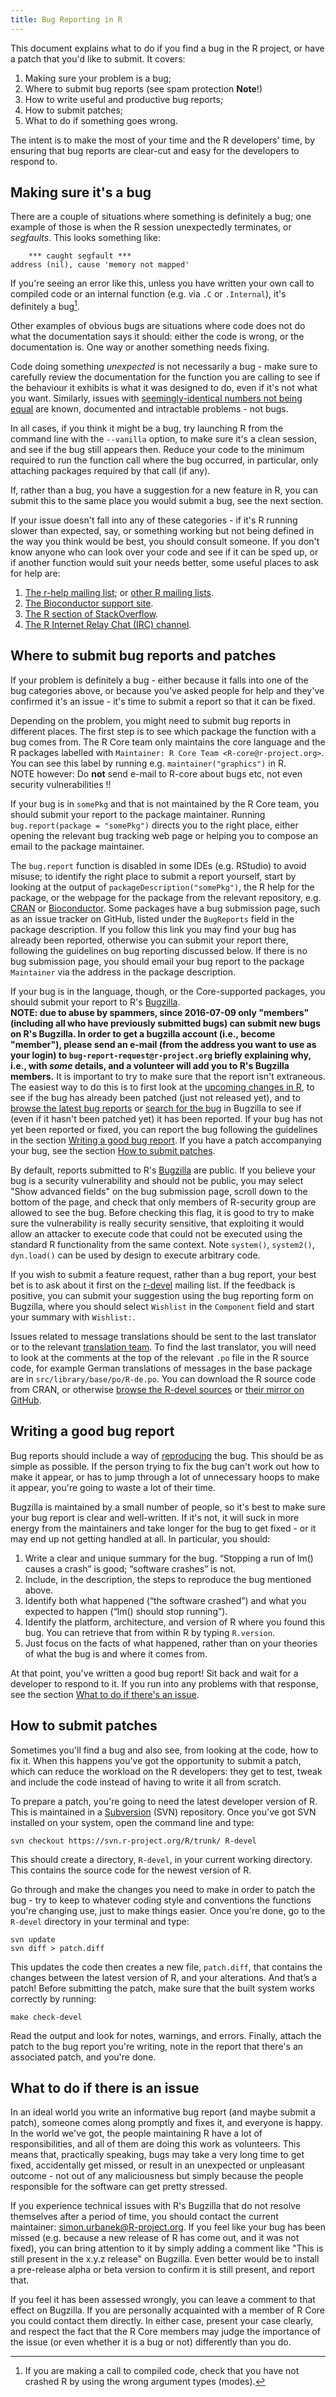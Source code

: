 ```yaml
---
title: Bug Reporting in R
---
```


This document explains what to do if you find a bug in the R project, or have a patch that you'd like to submit. It covers:

 1. Making sure your problem is a bug;
 2. Where to submit bug reports (see spam protection **Note**!)
 3. How to write useful and productive bug reports;
 4. How to submit patches;
 5. What to do if something goes wrong.

The intent is to make the most of your time and the R developers' time, by ensuring that bug reports are clear-cut and easy for the developers to respond to.

## Making sure it's a bug

There are a couple of situations where something is definitely a bug; one example of those is when the R session unexpectedly terminates, or *segfaults*. This looks something like:

        *** caught segfault ***
    address (nil), cause 'memory not mapped'

If you're seeing an error like this, unless you have written your own call to compiled code or an internal function (e.g. via `.C` or `.Internal`), it's definitely a bug[^1].

[^1]: If you are making a call to compiled code, check that you have not crashed R by using the wrong argument types (modes).

Other examples of obvious bugs are situations where code does not do what the documentation says it should: either the code is wrong, or the documentation is. One way or another something needs fixing.

Code doing something *unexpected* is not necessarily a bug - make sure to carefully review the documentation for the function you are calling to see if the behaviour it exhibits is what it was designed to do, even if it's not what you want. Similarly, issues with [seemingly-identical numbers not being equal](https://cran.r-project.org/doc/FAQ/R-FAQ.html#Why-doesn_0027t-R-think-these-numbers-are-equal_003f) are known, documented and intractable problems - not bugs.

In all cases, if you think it might be a bug, try launching R from the command line with the `--vanilla` option, to make sure it's a clean session, and see if the bug still appears then. Reduce your code to the minimum required to run the function call where the bug occurred, in particular, only attaching packages required by that call (if any).

If, rather than a bug, you have a suggestion for a new feature in R, you can submit this to the same place you would submit a bug, see the next section.

If your issue doesn't fall into any of these categories - if it's R running slower than expected, say, or something working but not being defined in the way you think would be best, you should consult someone. If you don't know anyone who can look over your code and see if it can be sped up, or if another function would suit your needs better, some useful places to ask for help are:

 1. [The r-help mailing list](https://stat.ethz.ch/mailman/listinfo/r-help); or [other R mailing lists](https://www.r-project.org/mail.html).
 2. [The Bioconductor support site](https://support.bioconductor.org/).
 3. [The R section of StackOverflow](https://stackoverflow.com/questions/tagged/r).
 4. [The R Internet Relay Chat (IRC) channel](https://web.libera.chat/?channels=#R).

## Where to submit bug reports and patches

If your problem is definitely a bug - either because it falls into one of the bug categories above, or because you've asked people for help and they've confirmed it's an issue - it's time to submit a report so that it can be fixed.

Depending on the problem, you might need to submit bug reports in different places. The first step is to see which package the function with a bug comes from. The R Core team only maintains the core language and the R packages
labelled with `Maintainer: R Core Team <R-core@r-project.org>`. You can see
this label by running e.g. `maintainer("graphics")` in R.  
NOTE however: Do **not** send e-mail to R-core about bugs etc, not even security vulnerabilities !!

If your bug is in `somePkg` and that is not maintained by the R Core team, you should submit your report to the package maintainer. Running `bug.report(package = "somePkg")`
directs you to the right place,
either opening the relevant bug tracking web page or helping you to compose an email to the package maintainer.

The `bug.report` function is disabled in some IDEs (e.g. RStudio) to avoid misuse; to identify the right place to submit a report yourself, start by looking at the output of `packageDescription("somePkg")`,
the R help for the package, or the webpage for the package from the relevant repository, e.g. [CRAN](https://cran.r-project.org/web/packages/available_packages_by_name.html) or [Bioconductor](https://www.bioconductor.org/packages/release/BiocViews.html#___Software). Some packages have a bug submission page, such as an issue tracker on GitHub, listed under the `BugReports` field in the package description. If you follow this link you may find your bug has already been reported, otherwise you can submit your report there, following the guidelines on bug reporting discussed below. If there is no bug submission page, you should email your bug report to the package `Maintainer` via the address in the package description.

If your bug is in the language, though, or the Core-supported packages, you should submit your report to R's [Bugzilla](https://bugs.r-project.org/).  
**NOTE: due to abuse by spammers, since 2016-07-09 only "members" (including all who have previously submitted bugs) can submit new bugs on R's Bugzilla.
In order to get a bugzilla account (i.e., become "member"), please send an e-mail (from the address you want to use as your login) to
`bug-report-request@r-project.org` briefly explaining why, i.e., with _some_ details, 
and a volunteer will add you to R's Bugzilla members.**
It is important to try to make sure that the report isn't extraneous. The easiest way to do this is to first look at the [upcoming changes in R](https://svn.r-project.org/R/trunk/doc/NEWS.Rd), to see if the bug has already been patched (just not released yet),
 and to [browse the latest bug reports](https://bugs.r-project.org/buglist.cgi?bug_file_loc_type=allwordssubstr&bug_status=NEW&bug_status=ASSIGNED&bug_status=REOPENED&bug_status=UNCONFIRMED&bugidtype=include&chfieldto=Now&cmdtype=doit&emailassigned_to1=1&emailassigned_to2=1&emailcc2=1&emailreporter2=1&emailtype1=substring&emailtype2=substring&field0-0-0=noop&long_desc_type=substring&order=bugs.delta_ts%20desc&query_format=advanced&short_desc_type=allwordssubstr&type0-0-0=noop) 
or [search for the bug](https://bugs.r-project.org/query.cgi) in Bugzilla to see if (even if it hasn't been patched yet) it has been reported. If your bug has not yet been reported or fixed, you can report the bug following the guidelines in the section [Writing a good bug report](#writing-a-good-bug-report). If you have a patch accompanying your bug, see the section [How to submit patches](#how-to-submit-patches).

By default, reports submitted to R's [Bugzilla](https://bugs.r-project.org/) are public. If you believe your bug is a security vulnerability and should not be public, you may select "Show advanced fields" on the bug submission page, scroll down to the bottom of the page, and check that only members of R-security group are allowed to see the bug. Before checking this flag, it is good to try to make sure the vulnerability is really security sensitive, that exploiting it would allow an attacker to execute code that could not be executed using the standard R functionality from the same context. Note `system()`, `system2()`, `dyn.load()` can be used by design to execute arbitrary code.

If you wish to submit a feature request, rather than a bug report, your best bet is to ask about it first on the [r-devel](https://stat.ethz.ch/mailman/listinfo/r-devel) mailing list. If the feedback is positive, you can submit your suggestion using the bug reporting form on Bugzilla, where you should select `Wishlist` in the `Component` field and start your summary with `Wishlist:`.

Issues related to message translations should be sent to the last translator or to the relevant [translation team](https://developer.r-project.org/TranslationTeams.html). To find the last translator, you will need to look at the comments at the top of the relevant `.po` file in the R source code, for example German translations of messages in the base package are in `src/library/base/po/R-de.po`. You can download the R source code from CRAN, or otherwise [browse the R-devel sources](https://svn.r-project.org/R/trunk/) or [their mirror on GitHub](https://github.com/wch/r-source).

## Writing a good bug report

Bug reports should include a way of [reproducing](https://en.wikipedia.org/wiki/Reproducibility) the bug. This should be as simple as possible. If the person trying to fix the bug can't work out how to make it appear, or has to jump through a lot of unnecessary hoops to make it appear, you're going to waste a lot of their time.

Bugzilla is maintained by a small number of people, so it's best to make sure your bug report is clear and well-written. If it's not, it will suck in more energy from the maintainers and take longer for the bug to get fixed - or it may end up not getting handled at all. In particular, you should:

 1. Write a clear and unique summary for the bug. “Stopping a run of lm() causes a crash” is good; “software crashes” is not.
 2. Include, in the description, the steps to reproduce the bug mentioned above.
 3. Identify both what happened (“the software crashed”) and what you expected to happen (“lm() should stop running”).
 4. Identify the platform, architecture, and version of R where you found this bug. You can retrieve that from within R by typing `R.version`.
 5. Just focus on the facts of what happened, rather than on your theories of what the bug is and where it comes from.

At that point, you've written a good bug report! Sit back and wait for a
developer to respond to it. If you run into any problems with that
response, see the section
[What to do if there's an issue](#what-to-do-if-there-is-an-issue).

## How to submit patches

Sometimes you'll find a bug and also see, from looking at the code, how to fix it. When this happens you've got the opportunity to submit a patch, which can reduce the workload on the R developers: they get to test, tweak and include the code instead of having to write it all from scratch.

To prepare a patch, you're going to need the latest developer version of R. This is maintained in a [Subversion](http://subversion.apache.org/) (SVN) repository. Once you've got SVN installed on your system, open the command line and type:

    svn checkout https://svn.r-project.org/R/trunk/ R-devel

This should create a directory, `R-devel`, in your current working directory. This contains the source code for the newest version of R.

Go through and make the changes you need to make in order to patch the bug - try to keep to whatever coding style and conventions the functions you're changing use, just to make things easier. Once you're done, go to the `R-devel` directory in your terminal and type:

    svn update
    svn diff > patch.diff

This updates the code then creates a new file, `patch.diff`, that contains the changes between the latest version of R, and your alterations. 
And that’s a patch! Before submitting the patch, make sure that the built system works correctly by running:

	make check-devel

Read the output and look for notes, warnings, and errors. Finally, attach the patch to the bug report you're writing, note in the report that there's an associated patch, and you're done.

## What to do if there is an issue

In an ideal world you write an informative bug report (and maybe submit a patch), someone comes along promptly and fixes it, and everyone is happy. In the world we've got, the people maintaining R have a lot of responsibilities, and all of them are doing this work as volunteers. This means that, practically speaking, bugs may take a very long time to get fixed, accidentally get missed, or result in an unexpected or unpleasant outcome - not out of any maliciousness but simply because the people responsible for the software can get pretty stressed.

If you experience technical issues with R's Bugzilla that do not resolve themselves after a period of time, you should contact the current maintainer:  [simon.urbanek@R-project.org](mailto:simon.urbanek@R-project.org). If you feel like your bug has been missed (e.g. because a new release of R has come out, and it was not fixed), you can bring attention to it by simply adding a comment like "This is still present in the x.y.z release" on Bugzilla.
Even better would be to install a pre-release alpha or beta version to confirm it is still present, and report that.

If you feel it has been assessed wrongly, you can leave a comment to that effect on Bugzilla.  If you are personally acquainted with a member of R Core you could contact them directly.  In either case, present your case clearly, and respect the fact that the R Core members may judge the importance of the issue (or even whether it is a bug or not) differently than you do.
